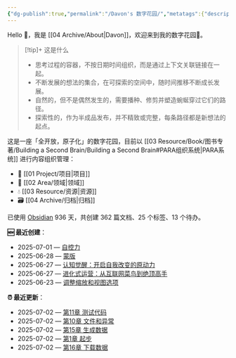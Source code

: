 ```yaml
---
{"dg-publish":true,"permalink":"/Davon's 数字花园/","metatags":{"description":"这里是 🏡Davon的数字花园，是个人不断发展的想法的集合，作为半成品的思考，在可探索的空间中，随时间推移不断播种、修剪、塑造","og:site_name":"DavonOs","og:title":"Davon 的数字花园","og:type":"article","og:url":"https://zuji.eu.org","og:image":"https://wp.technologyreview.com/wp-content/uploads/2020/08/digital-garden_web.jpg","og:image:width":"400","og:image:alt":"articlecover","og:locale":"zh_cn"},"tags":["gardenEntry"],"created":"2023-06-03T20:26:48.504+08:00","updated":"2025-05-08T09:47:53.014+08:00"}
---
```


Hello 👋，我是 [[04 Archive/About\|Davon]]，欢迎来到我的数字花园🌱。

>[!tip]+ 这是什么
>- 思考过程的容器，不按日期时间组织，而是通过上下文关联链接在一起。
>- 不断发展的想法的集合，在可探索的空间中，随时间推移不断成长发展。
>- 自然的，但不是偶然发生的，需要播种、修剪并塑造蜿蜒穿过它们的路径。
>- 探索性的，作为半成品发布，并不精致或完整，每条路径都是新想法的起点。

这是一座「全开放，原子化」的数字花园，目前以 [[03 Resource/Book/图书专著/Building a Second Brain/Building a Second Brain#PARA组织系统\|PARA系统]] 进行内容组织管理：
- 🎯 [[01 Project/项目\|项目]]
- 🔖 [[02 Area/领域\|领域]]
- 💧 [[03 Resource/资源\|资源]]
 - 🗃️ [[04 Archive/归档\|归档]]

<p><span>已使用 <a data-tooltip-position="top" aria-label="https://obsidian.md/" rel="noopener nofollow" class="external-link" href="https://obsidian.md/" target="_blank">Obsidian</a> 936 天，共创建 362 篇文档、25 个标签、13 个待办。 <br></span></p>

**🆕 最近创建**：
<div><ul class="dataview list-view-ul"><li><span>2025-07-01 — <a data-tooltip-position="top" aria-label="03 Resource/Book/图书专著/自控力.md" data-href="03 Resource/Book/图书专著/自控力.md" href="03 Resource/Book/图书专著/自控力.md" class="internal-link" target="_blank" rel="noopener nofollow">自控力</a></span></li><li><span>2025-06-28 — <a data-tooltip-position="top" aria-label="02 Area/设计/Figma Design Learn/蒙版.md" data-href="02 Area/设计/Figma Design Learn/蒙版.md" href="02 Area/设计/Figma Design Learn/蒙版.md" class="internal-link" target="_blank" rel="noopener nofollow">蒙版</a></span></li><li><span>2025-06-27 — <a data-tooltip-position="top" aria-label="03 Resource/Book/图书专著/认知觉醒：开启自我改变的原动力.md" data-href="03 Resource/Book/图书专著/认知觉醒：开启自我改变的原动力.md" href="03 Resource/Book/图书专著/认知觉醒：开启自我改变的原动力.md" class="internal-link" target="_blank" rel="noopener nofollow">认知觉醒：开启自我改变的原动力</a></span></li><li><span>2025-06-27 — <a data-tooltip-position="top" aria-label="03 Resource/Book/图书专著/进化式运营：从互联网菜鸟到绝顶高手.md" data-href="03 Resource/Book/图书专著/进化式运营：从互联网菜鸟到绝顶高手.md" href="03 Resource/Book/图书专著/进化式运营：从互联网菜鸟到绝顶高手.md" class="internal-link" target="_blank" rel="noopener nofollow">进化式运营：从互联网菜鸟到绝顶高手</a></span></li><li><span>2025-06-23 — <a data-tooltip-position="top" aria-label="02 Area/设计/Figma Design Learn/调整缩放和视图选项.md" data-href="02 Area/设计/Figma Design Learn/调整缩放和视图选项.md" href="02 Area/设计/Figma Design Learn/调整缩放和视图选项.md" class="internal-link" target="_blank" rel="noopener nofollow">调整缩放和视图选项</a></span></li></ul></div>

**⏰ 最近更新**：
<div><ul class="dataview list-view-ul"><li><span>2025-07-02 — <a data-tooltip-position="top" aria-label="02 Area/编程开发/Python/第11章 测试代码.md" data-href="02 Area/编程开发/Python/第11章 测试代码.md" href="02 Area/编程开发/Python/第11章 测试代码.md" class="internal-link" target="_blank" rel="noopener nofollow">第11章 测试代码</a></span></li><li><span>2025-07-02 — <a data-tooltip-position="top" aria-label="02 Area/编程开发/Python/第10章 文件和异常.md" data-href="02 Area/编程开发/Python/第10章 文件和异常.md" href="02 Area/编程开发/Python/第10章 文件和异常.md" class="internal-link" target="_blank" rel="noopener nofollow">第10章 文件和异常</a></span></li><li><span>2025-07-02 — <a data-tooltip-position="top" aria-label="02 Area/编程开发/Python/第15章 生成数据.md" data-href="02 Area/编程开发/Python/第15章 生成数据.md" href="02 Area/编程开发/Python/第15章 生成数据.md" class="internal-link" target="_blank" rel="noopener nofollow">第15章 生成数据</a></span></li><li><span>2025-07-02 — <a data-tooltip-position="top" aria-label="02 Area/编程开发/Python/第1章 起步.md" data-href="02 Area/编程开发/Python/第1章 起步.md" href="02 Area/编程开发/Python/第1章 起步.md" class="internal-link" target="_blank" rel="noopener nofollow">第1章 起步</a></span></li><li><span>2025-07-02 — <a data-tooltip-position="top" aria-label="02 Area/编程开发/Python/第16章 下载数据.md" data-href="02 Area/编程开发/Python/第16章 下载数据.md" href="02 Area/编程开发/Python/第16章 下载数据.md" class="internal-link" target="_blank" rel="noopener nofollow">第16章 下载数据</a></span></li></ul></div>